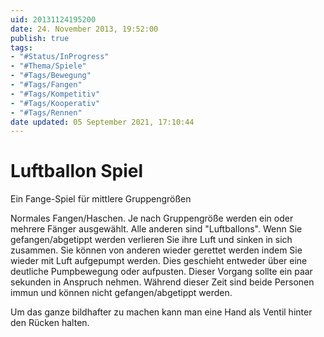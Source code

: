 ```yaml
---
uid: 20131124195200
date: 24. November 2013, 19:52:00
publish: true
tags:
- "#Status/InProgress"
- "#Thema/Spiele"
- "#Tags/Bewegung"
- "#Tags/Fangen"
- "#Tags/Kompetitiv"
- "#Tags/Kooperativ"
- "#Tags/Rennen"
date updated: 05 September 2021, 17:10:44
---
```


# Luftballon Spiel

Ein Fange-Spiel für mittlere Gruppengrößen

Normales Fangen/Haschen. Je nach Gruppengröße werden ein oder mehrere Fänger ausgewählt.
Alle anderen sind "Luftballons". Wenn Sie gefangen/abgetippt werden verlieren Sie ihre Luft und sinken in sich zusammen.
Sie können von anderen wieder gerettet werden indem Sie wieder mit Luft aufgepumpt werden. Dies geschieht entweder über eine deutliche Pumpbewegung oder aufpusten.
Dieser Vorgang sollte ein paar sekunden in Anspruch nehmen. Während dieser Zeit sind beide Personen immun und können nicht gefangen/abgetippt werden.

Um das ganze bildhafter zu machen kann man eine Hand als Ventil hinter den Rücken halten.

